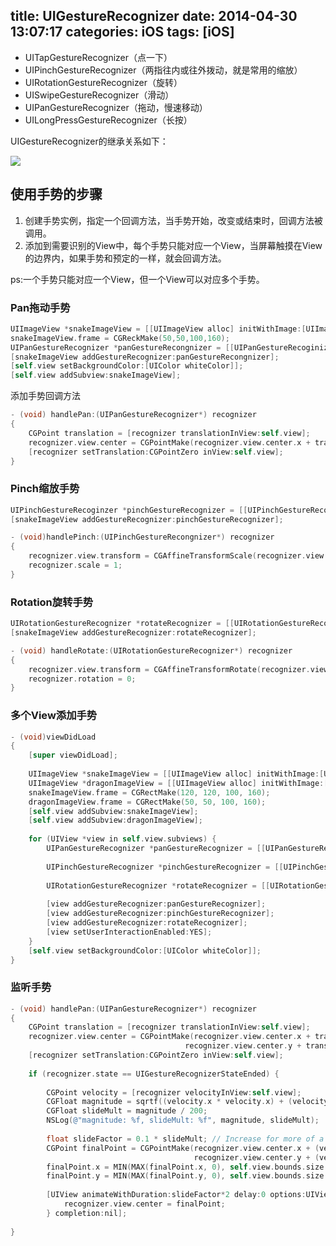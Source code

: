 title: UIGestureRecognizer
date: 2014-04-30 13:07:17
categories: iOS
tags: [iOS]
---
- UITapGestureRecognizer（点一下）
- UIPinchGestureRecognizer（两指往内或往外拨动，就是常用的缩放）
- UIRotationGestureRecognizer（旋转）
- UISwipeGestureRecognizer（滑动）
- UIPanGestureRecognizer（拖动，慢速移动）
- UILongPressGestureRecognizer（长按）

UIGestureRecognizer的继承关系如下：

![](https://github.com/zt1991616/blog/raw/master/Image/14043001.jpg)

## 使用手势的步骤
1. 创建手势实例，指定一个回调方法，当手势开始，改变或结束时，回调方法被调用。
2. 添加到需要识别的View中，每个手势只能对应一个View，当屏幕触摸在View的边界内，如果手势和预定的一样，就会回调方法。

ps:一个手势只能对应一个View，但一个View可以对应多个手势。

### Pan拖动手势
```objective-c
UIImageView *snakeImageView = [[UIImageView alloc] initWithImage:[UIImage imageName:@"snake.png"]];
snakeImageView.frame = CGReckMake(50,50,100,160);
UIPanGestureRecognizer *panGestureRecongnizer = [[UIPanGestureRecoginizer alloc] initWithTarget:self action:@selector(handlePan:)];
[snakeImageView addGestureRecognizer:panGestureRecongnizer];
[self.view setBackgroundColor:[UIColor whiteColor]];
[self.view addSubview:snakeImageView];
```
添加手势回调方法
```objective-c
- (void) handlePan:(UIPanGestureRecognizer*) recognizer
{
	CGPoint translation = [recognizer translationInView:self.view];
	recognizer.view.center = CGPointMake(recognizer.view.center.x + translation.x,recognizer.view.center.y + translation.y);
	[recognizer setTranslation:CGPointZero inView:self.view];
}
```

### Pinch缩放手势
```objective-c
UIPinchGestureRecoginzer *pinchGestureRecognizer = [[UIPinchGestureRecognizer alloc] initWithTarget:self action:@selector(handlePinch:")];
[snakeImageView addGestureRecognizer:pinchGestureRecognizer];

- (void)handlePinch:(UIPinchGestureRecongnizer*) recognizer
{
	recognizer.view.transform = CGAffineTransformScale(recognizer.view.transform,recognizer.scale, recognizer.scale);
	recognizer.scale = 1;
}
```

### Rotation旋转手势

```objective-c
UIRotationGestureRecognizer *rotateRecognizer = [[UIRotationGestureRecognizer alloc]  initWithTarget:self action:@selector(handleRotate:)];  
[snakeImageView addGestureRecognizer:rotateRecognizer];

- (void) handleRotate:(UIRotationGestureRecognizer*) recognizer  
{  
    recognizer.view.transform = CGAffineTransformRotate(recognizer.view.transform, recognizer.rotation);  
    recognizer.rotation = 0;  
}
```

### 多个View添加手势
```objective-c
- (void)viewDidLoad  
{  
    [super viewDidLoad];  
 
    UIImageView *snakeImageView = [[UIImageView alloc] initWithImage:[UIImage imageNamed:@"snake.png"]];  
    UIImageView *dragonImageView = [[UIImageView alloc] initWithImage:[UIImage imageNamed:@"dragon.png"]];  
    snakeImageView.frame = CGRectMake(120, 120, 100, 160);  
    dragonImageView.frame = CGRectMake(50, 50, 100, 160);  
    [self.view addSubview:snakeImageView];  
    [self.view addSubview:dragonImageView];  
 
    for (UIView *view in self.view.subviews) {  
        UIPanGestureRecognizer *panGestureRecognizer = [[UIPanGestureRecognizer alloc] initWithTarget:self action:@selector(handlePan:)];  
 
        UIPinchGestureRecognizer *pinchGestureRecognizer = [[UIPinchGestureRecognizer alloc] initWithTarget:self action:@selector(handlePinch:)];  
 
        UIRotationGestureRecognizer *rotateRecognizer = [[UIRotationGestureRecognizer alloc] initWithTarget:self  action:@selector(handleRotate:)];  
 
        [view addGestureRecognizer:panGestureRecognizer];  
        [view addGestureRecognizer:pinchGestureRecognizer];  
        [view addGestureRecognizer:rotateRecognizer];  
        [view setUserInteractionEnabled:YES];  
    }  
    [self.view setBackgroundColor:[UIColor whiteColor]];       
}
```

### 监听手势
```objective-c
- (void) handlePan:(UIPanGestureRecognizer*) recognizer  
{  
    CGPoint translation = [recognizer translationInView:self.view];  
    recognizer.view.center = CGPointMake(recognizer.view.center.x + translation.x,  
                                       recognizer.view.center.y + translation.y);  
    [recognizer setTranslation:CGPointZero inView:self.view];  
 
    if (recognizer.state == UIGestureRecognizerStateEnded) {  
 
        CGPoint velocity = [recognizer velocityInView:self.view];  
        CGFloat magnitude = sqrtf((velocity.x * velocity.x) + (velocity.y * velocity.y));  
        CGFloat slideMult = magnitude / 200;  
        NSLog(@"magnitude: %f, slideMult: %f", magnitude, slideMult);  
 
        float slideFactor = 0.1 * slideMult; // Increase for more of a slide  
        CGPoint finalPoint = CGPointMake(recognizer.view.center.x + (velocity.x * slideFactor),  
                                         recognizer.view.center.y + (velocity.y * slideFactor));  
        finalPoint.x = MIN(MAX(finalPoint.x, 0), self.view.bounds.size.width);  
        finalPoint.y = MIN(MAX(finalPoint.y, 0), self.view.bounds.size.height);  
 
        [UIView animateWithDuration:slideFactor*2 delay:0 options:UIViewAnimationOptionCurveEaseOut animations:^{  
            recognizer.view.center = finalPoint;  
        } completion:nil];  
 
}
```